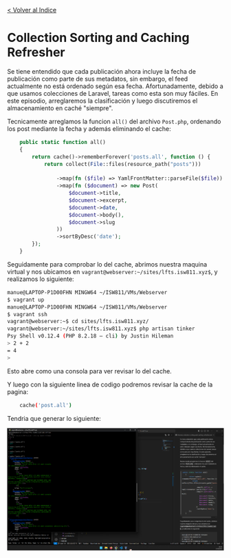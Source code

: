 [< Volver al Indice](/Docs/readme.md/)

# Collection Sorting and Caching Refresher

Se tiene entendido que cada publicación ahora incluye la fecha de publicación como parte de sus metadatos, sin embargo, el feed actualmente no está ordenado según esa fecha. Afortunadamente, debido a que usamos colecciones de Laravel, tareas como esta son muy fáciles. En este episodio, arreglaremos la clasificación y luego discutiremos el almacenamiento en caché "siempre".

Tecnicamente arreglamos la funcion `all()` del archivo `Post.php`, ordenando los post mediante la fecha y además eliminando el cache:

```php
    public static function all()
    {
        return cache()->rememberForever('posts.all', function () {
            return collect(File::files(resource_path("posts")))

                ->map(fn ($file) => YamlFrontMatter::parseFile($file))
                ->map(fn ($document) => new Post(
                    $document->title,
                    $document->excerpt,
                    $document->date,
                    $document->body(),
                    $document->slug
                ))
                ->sortByDesc('date');
        });
    }
```

Seguidamente para comprobar lo del cache, abrimos nuestra maquina virtual y nos ubicamos en `vagrant@webserver:~/sites/lfts.isw811.xyz$`, y realizamos lo siguiente:

```bash
manue@LAPTOP-P1D00FHN MINGW64 ~/ISW811/VMs/Webserver
$ vagrant up
manue@LAPTOP-P1D00FHN MINGW64 ~/ISW811/VMs/Webserver
$ vagrant ssh
vagrant@webserver:~$ cd sites/lfts.isw811.xyz/
vagrant@webserver:~/sites/lfts.isw811.xyz$ php artisan tinker
Psy Shell v0.12.4 (PHP 8.2.18 — cli) by Justin Hileman
> 2 + 2
= 4
>
```

Esto abre como una consola para ver revisar lo del cache.

Y luego con la siguiente linea de codigo podremos revisar la cache de la pagina:

```bash
    cache('post.all')
```

Tendria que generar lo siguiente:

![Pagina todos los Posts](images/13.1%20posts.all.png)
